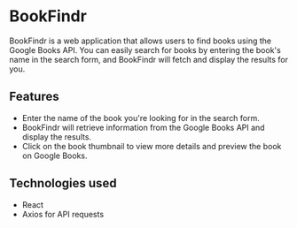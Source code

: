 # BookFindr

BookFindr is a web application that allows users to find books using the Google Books API. You can easily search for books by entering the book's name in the search form, and BookFindr will fetch and display the results for you.

## Features

- Enter the name of the book you're looking for in the search form.
- BookFindr will retrieve information from the Google Books API and display the results.
- Click on the book thumbnail to view more details and preview the book on Google Books.

## Technologies used

- React
- Axios for API requests
